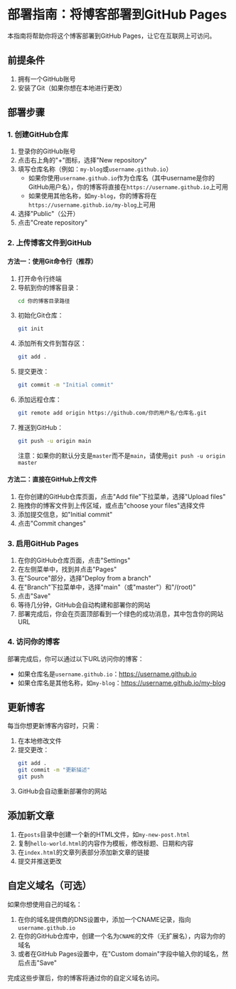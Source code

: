 # 部署指南：将博客部署到GitHub Pages

本指南将帮助你将这个博客部署到GitHub Pages，让它在互联网上可访问。

## 前提条件

1. 拥有一个GitHub账号
2. 安装了Git（如果你想在本地进行更改）

## 部署步骤

### 1. 创建GitHub仓库

1. 登录你的GitHub账号
2. 点击右上角的"+"图标，选择"New repository"
3. 填写仓库名称（例如：`my-blog`或`username.github.io`）
   - 如果你使用`username.github.io`作为仓库名（其中username是你的GitHub用户名），你的博客将直接在`https://username.github.io`上可用
   - 如果使用其他名称，如`my-blog`，你的博客将在`https://username.github.io/my-blog`上可用
4. 选择"Public"（公开）
5. 点击"Create repository"

### 2. 上传博客文件到GitHub

#### 方法一：使用Git命令行（推荐）

1. 打开命令行终端
2. 导航到你的博客目录：
   ```bash
   cd 你的博客目录路径
   ```
3. 初始化Git仓库：
   ```bash
   git init
   ```
4. 添加所有文件到暂存区：
   ```bash
   git add .
   ```
5. 提交更改：
   ```bash
   git commit -m "Initial commit"
   ```
6. 添加远程仓库：
   ```bash
   git remote add origin https://github.com/你的用户名/仓库名.git
   ```
7. 推送到GitHub：
   ```bash
   git push -u origin main
   ```
   注意：如果你的默认分支是`master`而不是`main`，请使用`git push -u origin master`

#### 方法二：直接在GitHub上传文件

1. 在你创建的GitHub仓库页面，点击"Add file"下拉菜单，选择"Upload files"
2. 拖拽你的博客文件到上传区域，或点击"choose your files"选择文件
3. 添加提交信息，如"Initial commit"
4. 点击"Commit changes"

### 3. 启用GitHub Pages

1. 在你的GitHub仓库页面，点击"Settings"
2. 在左侧菜单中，找到并点击"Pages"
3. 在"Source"部分，选择"Deploy from a branch"
4. 在"Branch"下拉菜单中，选择"main"（或"master"）和"/(root)"
5. 点击"Save"
6. 等待几分钟，GitHub会自动构建和部署你的网站
7. 部署完成后，你会在页面顶部看到一个绿色的成功消息，其中包含你的网站URL

### 4. 访问你的博客

部署完成后，你可以通过以下URL访问你的博客：
- 如果仓库名是`username.github.io`：https://username.github.io
- 如果仓库名是其他名称，如`my-blog`：https://username.github.io/my-blog

## 更新博客

每当你想更新博客内容时，只需：

1. 在本地修改文件
2. 提交更改：
   ```bash
   git add .
   git commit -m "更新描述"
   git push
   ```
3. GitHub会自动重新部署你的网站

## 添加新文章

1. 在`posts`目录中创建一个新的HTML文件，如`my-new-post.html`
2. 复制`hello-world.html`的内容作为模板，修改标题、日期和内容
3. 在`index.html`的文章列表部分添加新文章的链接
4. 提交并推送更改

## 自定义域名（可选）

如果你想使用自己的域名：

1. 在你的域名提供商的DNS设置中，添加一个CNAME记录，指向`username.github.io`
2. 在你的GitHub仓库中，创建一个名为`CNAME`的文件（无扩展名），内容为你的域名
3. 或者在GitHub Pages设置中，在"Custom domain"字段中输入你的域名，然后点击"Save"

完成这些步骤后，你的博客将通过你的自定义域名访问。